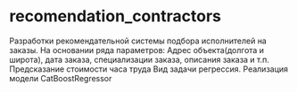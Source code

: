 # recomendation_contractors
Разработки рекомендательной системы подбора исполнителей на заказы. 
На основании ряда параметров:
Адрес объекта(долгота и широта), дата заказа, специализации заказа, описания заказа и т.п.
Предсказание стоимости часа труда 
Вид задачи регрессия. Реализация модели CatBoostRegressor
